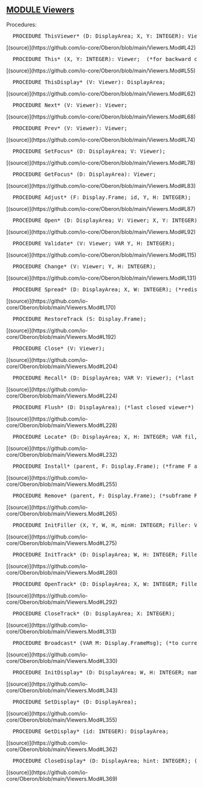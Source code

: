 
## [MODULE Viewers](https://github.com/io-core/Oberon/blob/main/Viewers.Mod)

Procedures:


<pre>  PROCEDURE ThisViewer* (D: DisplayArea; X, Y: INTEGER): Viewer;</pre> [(source)](https://github.com/io-core/Oberon/blob/main/Viewers.Mod#L42)


<pre>  PROCEDURE This* (X, Y: INTEGER): Viewer;  (*for backward compatibility*)</pre> [(source)](https://github.com/io-core/Oberon/blob/main/Viewers.Mod#L55)


<pre>  PROCEDURE ThisDisplay* (V: Viewer): DisplayArea;</pre> [(source)](https://github.com/io-core/Oberon/blob/main/Viewers.Mod#L62)


<pre>  PROCEDURE Next* (V: Viewer): Viewer;</pre> [(source)](https://github.com/io-core/Oberon/blob/main/Viewers.Mod#L68)


<pre>  PROCEDURE Prev* (V: Viewer): Viewer;</pre> [(source)](https://github.com/io-core/Oberon/blob/main/Viewers.Mod#L74)


<pre>  PROCEDURE SetFocus* (D: DisplayArea; V: Viewer);</pre> [(source)](https://github.com/io-core/Oberon/blob/main/Viewers.Mod#L78)


<pre>  PROCEDURE GetFocus* (D: DisplayArea): Viewer;</pre> [(source)](https://github.com/io-core/Oberon/blob/main/Viewers.Mod#L83)


<pre>  PROCEDURE Adjust* (F: Display.Frame; id, Y, H: INTEGER);</pre> [(source)](https://github.com/io-core/Oberon/blob/main/Viewers.Mod#L87)


<pre>  PROCEDURE Open* (D: DisplayArea; V: Viewer; X, Y: INTEGER);</pre> [(source)](https://github.com/io-core/Oberon/blob/main/Viewers.Mod#L92)


<pre>  PROCEDURE Validate* (V: Viewer; VAR Y, H: INTEGER);</pre> [(source)](https://github.com/io-core/Oberon/blob/main/Viewers.Mod#L115)


<pre>  PROCEDURE Change* (V: Viewer; Y, H: INTEGER);</pre> [(source)](https://github.com/io-core/Oberon/blob/main/Viewers.Mod#L131)


<pre>  PROCEDURE Spread* (D: DisplayArea; X, W: INTEGER); (*redistribute viewers vertically*)</pre> [(source)](https://github.com/io-core/Oberon/blob/main/Viewers.Mod#L170)


<pre>  PROCEDURE RestoreTrack (S: Display.Frame);</pre> [(source)](https://github.com/io-core/Oberon/blob/main/Viewers.Mod#L192)


<pre>  PROCEDURE Close* (V: Viewer);</pre> [(source)](https://github.com/io-core/Oberon/blob/main/Viewers.Mod#L204)


<pre>  PROCEDURE Recall* (D: DisplayArea; VAR V: Viewer); (*last closed viewer*)</pre> [(source)](https://github.com/io-core/Oberon/blob/main/Viewers.Mod#L224)


<pre>  PROCEDURE Flush* (D: DisplayArea); (*last closed viewer*)</pre> [(source)](https://github.com/io-core/Oberon/blob/main/Viewers.Mod#L228)


<pre>  PROCEDURE Locate* (D: DisplayArea; X, H: INTEGER; VAR fil, top, bot, alt, max: Display.Frame);</pre> [(source)](https://github.com/io-core/Oberon/blob/main/Viewers.Mod#L232)


<pre>  PROCEDURE Install* (parent, F: Display.Frame); (*frame F as a subframe into parent frame*)</pre> [(source)](https://github.com/io-core/Oberon/blob/main/Viewers.Mod#L255)


<pre>  PROCEDURE Remove* (parent, F: Display.Frame); (*subframe F from its parent frame*)</pre> [(source)](https://github.com/io-core/Oberon/blob/main/Viewers.Mod#L265)


<pre>  PROCEDURE InitFiller (X, Y, W, H, minH: INTEGER; Filler: Viewer); (*except fields handle, parent, dsc*)</pre> [(source)](https://github.com/io-core/Oberon/blob/main/Viewers.Mod#L275)


<pre>  PROCEDURE InitTrack* (D: DisplayArea; W, H: INTEGER; Filler: Viewer);</pre> [(source)](https://github.com/io-core/Oberon/blob/main/Viewers.Mod#L280)


<pre>  PROCEDURE OpenTrack* (D: DisplayArea; X, W: INTEGER; Filler: Viewer);</pre> [(source)](https://github.com/io-core/Oberon/blob/main/Viewers.Mod#L292)


<pre>  PROCEDURE CloseTrack* (D: DisplayArea; X: INTEGER);</pre> [(source)](https://github.com/io-core/Oberon/blob/main/Viewers.Mod#L313)


<pre>  PROCEDURE Broadcast* (VAR M: Display.FrameMsg); (*to current display*)</pre> [(source)](https://github.com/io-core/Oberon/blob/main/Viewers.Mod#L330)


<pre>  PROCEDURE InitDisplay* (D: DisplayArea; W, H: INTEGER; name: ARRAY OF CHAR);</pre> [(source)](https://github.com/io-core/Oberon/blob/main/Viewers.Mod#L343)


<pre>  PROCEDURE SetDisplay* (D: DisplayArea);</pre> [(source)](https://github.com/io-core/Oberon/blob/main/Viewers.Mod#L355)


<pre>  PROCEDURE GetDisplay* (id: INTEGER): DisplayArea;</pre> [(source)](https://github.com/io-core/Oberon/blob/main/Viewers.Mod#L362)


<pre>  PROCEDURE CloseDisplay* (D: DisplayArea; hint: INTEGER); (*except last display*)</pre> [(source)](https://github.com/io-core/Oberon/blob/main/Viewers.Mod#L369)

